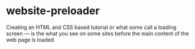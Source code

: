 # website-preloader
Creating an HTML and CSS based tutorial or what some call a loading screen — is the what you see on some sites before the main content of the web page is loaded
